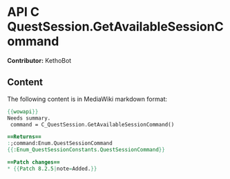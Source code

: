 # API C QuestSession.GetAvailableSessionCommand

**Contributor:** KethoBot

## Content

The following content is in MediaWiki markdown format:

```mediawiki
{{wowapi}}
Needs summary.
 command = C_QuestSession.GetAvailableSessionCommand()

==Returns==
:;command:Enum.QuestSessionCommand
{{:Enum_QuestSessionConstants.QuestSessionCommand}}

==Patch changes==
* {{Patch 8.2.5|note=Added.}}
```